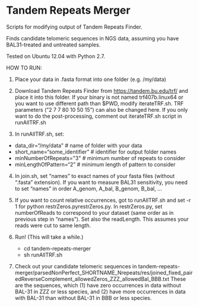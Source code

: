 # Tandem Repeats Merger

Scripts for modifying output of Tandem Repeats Finder. 

Finds candidate telomeric sequences in NGS data, assuming you have BAL31-treated and untreated samples. 

Tested on Ubuntu 12.04 with Python 2.7. 

HOW TO RUN:

1. Place your data in .fasta format into one folder (e.g. /my/data)

2. Download Tandem Repeats Finder from https://tandem.bu.edu/trf/ and place it into this folder. If your binary is not named trf407b.linux64 or you want to use different path than $PWD, modify iterateTRF.sh. TRF parameters (”2 7 7 80 10 50 15”) can also be changed here. 
If you only want to do the post-processing, comment out iterateTRF.sh script in runAllTRF.sh

3. In runAllTRF.sh, set:
  * data_dir=“/my/data"  # name of folder with your data
  * short_name=“some_identifier”  # identifier for output folder names
  * minNumberOfRepeats="3" # minimum number of repeats to consider
  * minLengthOfPattern=“2”  # minimum length of pattern to consider

4. In join.sh, set "names” to exact names of your fasta files (without “.fasta” extension).
If you want to measure BAL31 sensitivity, you need to set “names” in order A_genom, A_bal, B_genom, B_bal, …

5. If you want to count relative occurrences, got to runAllTRF.sh and set -r 1 for python restrZeros.pyrestrZeros.py.
In restrZeros.py, set numberOfReads to correspond to your dataset (same order as in previous step in “names”). 
Set also the readLength. This assumes your reads were cut to same length.

6. Run! (This will take a while.)
   * cd tandem-repeats-merger
   * sh runAllTRF.sh

7. Check out your candidate telomeric sequences in tandem-repeats-merger/parsedNonPerfect_SHORTNAME_Nrepeats/res/joined_fixed_pairedReverseComplement_allowedZeros_ZZZ_allowedBal_BBB.txt
These are the sequences, which (1) have zero occurrences in data without BAL-31 in ZZZ or less species, and (2) have more occurrences in data with BAL-31 than without BAL-31 in BBB or less species. 

